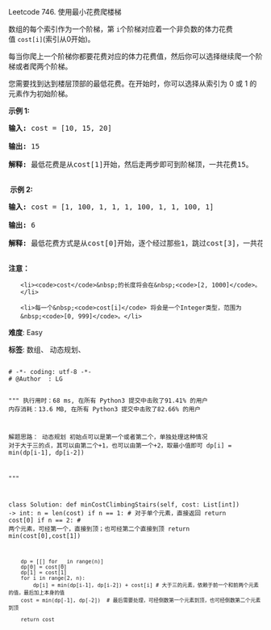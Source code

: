 Leetcode 746. 使用最小花费爬楼梯
<p>数组的每个索引作为一个阶梯，第&nbsp;<code>i</code>个阶梯对应着一个非负数的体力花费值&nbsp;<code>cost[i]</code>(索引从0开始)。</p>


<p>每当你爬上一个阶梯你都要花费对应的体力花费值，然后你可以选择继续爬一个阶梯或者爬两个阶梯。</p>



<p>您需要找到达到楼层顶部的最低花费。在开始时，你可以选择从索引为 0 或 1 的元素作为初始阶梯。</p>



<p><strong>示例&nbsp;1:</strong></p>



<pre><strong>输入:</strong> cost = [10, 15, 20]

<strong>输出:</strong> 15

<strong>解释:</strong> 最低花费是从cost[1]开始，然后走两步即可到阶梯顶，一共花费15。

</pre>



<p><strong>&nbsp;示例 2:</strong></p>



<pre><strong>输入:</strong> cost = [1, 100, 1, 1, 1, 100, 1, 1, 100, 1]

<strong>输出:</strong> 6

<strong>解释:</strong> 最低花费方式是从cost[0]开始，逐个经过那些1，跳过cost[3]，一共花费6。

</pre>



<p><strong>注意：</strong></p>



<ol>

	<li><code>cost</code>&nbsp;的长度将会在&nbsp;<code>[2, 1000]</code>。</li>

	<li>每一个&nbsp;<code>cost[i]</code> 将会是一个Integer类型，范围为&nbsp;<code>[0, 999]</code>。</li>

</ol>





 **难度**: Easy



 **标签**: 数组、 动态规划、 





<div class="hcb_wrap">
<pre class="prism undefined-numbers lang-python" data-lang="Python"><code>
# -*- coding: utf-8 -*-
# @Author  : LG

"""
执行用时：68 ms, 在所有 Python3 提交中击败了91.41% 的用户
内存消耗：13.6 MB, 在所有 Python3 提交中击败了82.66% 的用户

解题思路：
    动态规划
    初始点可以是第一个或者第二个，单独处理这种情况
    对于大于三的点，其可以由第二个+1，也可以由第一个+2，取最小值即可
    dp[i] = min(dp[i-1], dp[i-2])

"""

class Solution:
    def minCostClimbingStairs(self, cost: List[int]) -> int:
        n = len(cost)
        if n == 1:      # 对于单个元素，直接返回
            return cost[0]
        if n == 2:      # 两个元素，可经第一个，直接到顶；也可经第二个直接到顶
            return min(cost[0],cost[1])

        dp = [[] for _ in range(n)]
        dp[0] = cost[0]
        dp[1] = cost[1]
        for i in range(2, n):
            dp[i] = min(dp[i-1], dp[i-2]) + cost[i] # 大于三的元素，依赖于前一个和前两个元素的值，最后加上本身的值
        cost = min(dp[-1], dp[-2])  # 最后需要处理，可经倒数第一个元素到顶，也可经倒数第二个元素到顶

        return cost
</code></pre></div>
